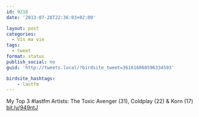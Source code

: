 ```yaml
---
id: 9218
date: '2013-07-28T22:36:03+02:00'

layout: post
categories:
  - Vis ma vie
tags:
  - tweet
format: status
publish_social: no
guid: 'http://tweets.local/?birdsite_tweet=361616068596334593'

birdsite_hashtags:
    - lastfm
---
```


My Top 3 #lastfm Artists: The Toxic Avenger (31), Coldplay (22) &amp; Korn (17) [bit.ly/949ntJ](http://bit.ly/949ntJ)